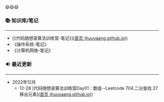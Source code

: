 😄😄😄

### 📚 知识库/笔记
---
- [《代码随想录算法训练营-笔记》]([首页 (huuyaang.github.io)](https://huuyaang.github.io/Algorithm-ProgrammerCarl_Learning/#/))
- 《操作系统-笔记》
- 《计算机网络-笔记》

### 🔉 最近更新
---

- 2022年12月
  - 12-28 [代码随想录算法训练营Day01：数组--Leetcode  704.二分查找  27.移出元素]([首页 (huuyaang.github.io)](https://huuyaang.github.io/Algorithm-ProgrammerCarl_Learning/#/array/Day01))

